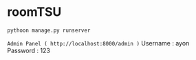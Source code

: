 # roomTSU


```pythoon manage.py runserver```

```Admin Panel ( http://localhost:8000/admin )```
Username : ayon <br>
Password : 123

